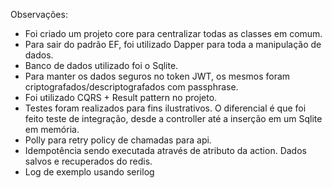 Observações:

- Foi criado um projeto core para centralizar todas as classes em comum.
- Para sair do padrão EF, foi utilizado Dapper para toda a manipulação de dados.
- Banco de dados utilizado foi o Sqlite.
- Para manter os dados seguros no token JWT, os mesmos foram criptografados/descriptografados com passphrase.
- Foi utilizado CQRS + Result pattern no projeto.
- Testes foram realizados para fins ilustrativos. O diferencial é que foi feito teste de integração, desde a controller até a inserção em um Sqlite em memória.
- Polly para retry policy de chamadas para api.
- Idempotência sendo executada através de atributo da action. Dados salvos e recuperados do redis.
- Log de exemplo usando serilog
